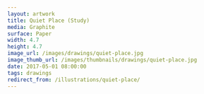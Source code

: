 ```yaml
---
layout: artwork
title: Quiet Place (Study)
media: Graphite
surface: Paper
width: 4.7
height: 4.7
image_url: /images/drawings/quiet-place.jpg
image_thumb_url: /images/thumbnails/drawings/quiet-place.jpg
date: 2017-05-01 08:00:00
tags: drawings
redirect_from: /illustrations/quiet-place/
---
```

